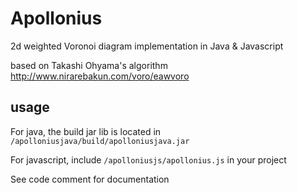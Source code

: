 # Apollonius
2d weighted Voronoi diagram implementation in Java &amp; Javascript

based on Takashi Ohyama's algorithm http://www.nirarebakun.com/voro/eawvoro 

## usage 

For java, the build jar lib is located in `/apolloniusjava/build/apolloniusjava.jar`

For javascript, include `/apolloniusjs/apollonius.js` in your project

See code comment for documentation

